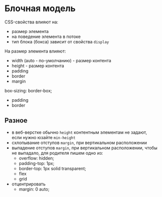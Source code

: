# Блочная модель

CSS-свойства влияют на:
- размер элемента
- на поведение элемента в потоке
- тип блока (бокса) зависит от свойства `display`

На размер элемента влияют:
- width (auto - по-умолчанию) - размер контента
- height - размер контента
- padding
- border
- margin

box-sizing: border-box;
- padding
- border

## Разное
- в веб-верстке обычно `height` контентным элементам не задают, если нужно юзайте `min-height`
- схлопывание отступов `margin`, при вертикальном расположении
- выпадение отступов `margin`, при вертикальном расположении, чтобы не выпадало, для родителя пишем одно из:
    - overflow: hidden;
    - padding-top: 1px;
    - border-top: 1px solid transparent;
    - flex
    - grid
- отцентрировать
    - margin: 0 auto;